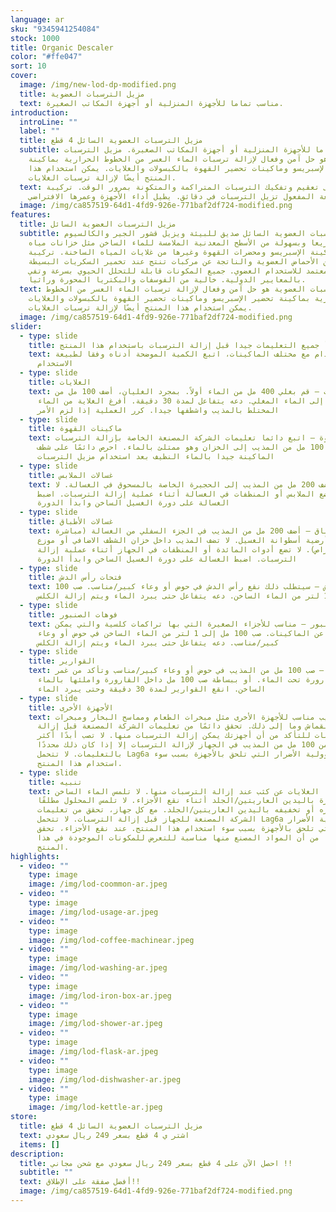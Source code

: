 ```yaml
---
language: ar
sku: "9345941254084"
stock: 1000
title: Organic Descaler
color: "#ffe047"
sort: 10
cover:
  image: /img/new-lod-dp-modified.png
  title: مزيل الترسبات العضوية
  text: مناسب تماما للأجهزة المنزلية أو أجهزة المكاتب الصغيرة.
introduction:
  introLine: ""
  label: ""
  title: مزيل الترسبات العضوية السائل 4 قطع
  subtitle: مناسب تماما للأجهزة المنزلية أو أجهزة المكاتب الصغيرة. مزيل الترسبات
    العضوية هو حل آمن وفعال لإزالة ترسبات الماء العسر من الخطوط الحرارية بماكينة
    تحضير الإسبريسو وماكينات تحضير القهوة بالكبسولات والغلايات. يمكن استخدام هذا
    المنتج أيضًا لإزالة ترسبات الغلايات.
  text: يعمل على تعقيم وتفكيك الترسبات المتراكمة والمتكونة بمرور الوقت. تركيبة
    سريعة المفعول تزيل الترسبات في دقائق. يطيل أداء الأجهزة وعمرها الافتراضي
  image: /img/ca857519-64d1-4fd9-926e-771baf2df724-modified.png
features:
  title: مزيل الترسبات العضوية السائل
  subtitle: مزيل الترسبات العضوية السائل صديق للبيئة ويزيل قشور الجير والكالسيوم
    سريعا وبسهولة من الأسطح المعدنية الملامسة للماء الساخن مثل خزانات مياه
    ماكينة الإسبريسو ومحضرات القهوة وغيرها من غلايات المياه الساخنة. تركيبة
    مصنعة من الأحماض العضوية والناتجة عن مركبات تنتج عند تخمير السكريات البسيطة.
    معتمد للاستخدام العضوي. جميع المكونات قابلة للتحلل الحيوي بسرعة وتفي
    بالمعايير الدولية. خالية من الفوسفات والبكتريا المحورة وراثيا.
  text: مزيل الترسبات العضوية هو حل آمن وفعال لإزالة ترسبات الماء العسر من الخطوط
    الحرارية بماكينة تحضير الإسبريسو وماكينات تحضير القهوة بالكبسولات والغلايات.
    يمكن استخدام هذا المنتج أيضًا لإزالة ترسبات الغلايات.
  image: /img/ca857519-64d1-4fd9-926e-771baf2df724-modified.png
slider:
  - type: slide
    title: اقرأ جميع التعليمات جيدا قبل إزالة الترسبات باستخدام هذا المنتج.
    text: للاستخدام مع مختلف الماكينات، اتبع الكمية الموضحة أدناه وفقا لطبيعة
      الاستخدام
  - type: slide
    title: الغلايات
    text: الغلايات – قم بغلي 400 مل من الماء أولاً. بمجرد الغليان، أضف 100 مل من
      المذيب إلى الماء المغلي. دعه يتفاعل لمدة 30 دقيقة. أفرغ الغلاية من الماء
      المختلط بالمذيب واشطفها جيدا. كرر العملية إذا لزم الأمر
  - type: slide
    title: ماكينات القهوة
    text: ماكينات القهوة – اتبع دائما تعليمات الشركة المصنعة الخاصة بإزالة الترسبات.
      أضف 100 مل من المذيب إلى الخزان وهو ممتلئ بالماء. احرص دائمًا على شطف
      الماكينة جيدا بالماء النظيف بعد استخدام مزيل الترسبات
  - type: slide
    title: غسالات الملابس
    text: للغسالات – أضف 200 مل من المذيب إلى الحجيرة الخاصة بالمسحوق في الغسالة. لا
      تضع الملابس أو المنظفات في الغسالة أثناء عملية إزالة الترسبات. اضبط
      الغسالة على دورة الغسيل الساخن وابدأ الدورة
  - type: slide
    title: غسالات الأطباق
    text: غسالات الأطباق – أضف 200 مل من المذيب في الجزء السفلي من الغسالة (مباشرة
      على أرضية أسطوانة الغسيل. لا تضف المذيب داخل خزان الشطف الاضافي أو موزع
      الأقراص). لا تضع أدوات المائدة أو المنظفات في الجهاز أثناء عملية إزالة
      الترسبات. اضبط الغسالة على دورة الغسيل الساخن وابدأ الدورة
  - type: slide
    title: فتحات رأس الدش
    text: فتحات رأس الدش – سيتطلب ذلك نقع رأس الدش في حوض أو وعاء كبير/مناسب. صب 100
      مل إلى 1 لتر من الماء الساخن. دعه يتفاعل حتى يبرد الماء ويتم إزالة الكلس
  - type: slide
    title: فوهات الصنبور
    text: فوهات الصنبور – مناسب للأجزاء الصغيرة التي بها تراكمات كلسية والتي يمكن
      فصلها عن الماكينات. صب 100 مل إلى 1 لتر من الماء الساخن في حوض أو وعاء
      كبير/مناسب. دعه يتفاعل حتى يبرد الماء ويتم إزالة الكلس
  - type: slide
    title: القوارير
    text: القوارير – صب 100 مل من المذيب في حوض أو وعاء كبير/مناسب وتأكد من غمر
      القارورة تحت الماء. أو ببساطة صب 100 مل داخل القارورة واملئها بالماء
      الساخن. انقع القوارير لمدة 30 دقيقة وحتى يبرد الماء
  - type: slide
    title: الأجهزة الأخرى
    text: هذا المذيب مناسب للأجهزة الأخرى مثل مبخرات الطعام ومماسح البخار ومبخرات
      القماش وما إلى ذلك. تحقق دائمًا من تعليمات الشركة المصنعة قبل إزالة
      الترسبات للتأكد من أن أجهزتك يمكن إزالة الترسبات منها. لا تصب أبدًا أكثر
      من 100 مل من المذيب في الجهاز لإزالة الترسبات إلا إذا كان ذلك محددًا
      بالتعليمات. لا تتحمل Lag6a مسؤولية الأضرار التي تلحق بالأجهزة بسبب سوء
      استخدام هذا المنتج.
  - type: slide
    title: تنبيه
    text: راقب دائمًا الغلايات عن كثب عند إزالة الترسبات منها. لا تلمس الماء الساخن
      مباشرة باليدين العاريتين/الجلد أثناء نقع الأجزاء. لا تلمس المحلول مطلقًا
      عند تركيزه أو تخفيفه باليدين العاريتين/الجلد. مع كل جهاز، تحقق من تعليمات
      الشركة المصنعة للجهاز قبل إزالة الترسبات. لا تتحمل Lag6a مسؤولية الأضرار
      التي تلحق بالأجهزة بسبب سوء استخدام هذا المنتج. عند نقع الأجزاء، تحقق
      دائمًا من أن المواد المصنع منها مناسبة للتعرض للمكونات الموجودة في هذا
      المنتج.
highlights:
  - video: ""
    type: image
    image: /img/lod-coommon-ar.jpeg
  - video: ""
    type: image
    image: /img/lod-usage-ar.jpeg
  - video: ""
    type: image
    image: /img/lod-coffee-machinear.jpeg
  - video: ""
    type: image
    image: /img/lod-washing-ar.jpeg
  - video: ""
    type: image
    image: /img/lod-iron-box-ar.jpeg
  - video: ""
    type: image
    image: /img/lod-shower-ar.jpeg
  - video: ""
    type: image
    image: /img/lod-flask-ar.jpeg
  - video: ""
    type: image
    image: /img/lod-dishwasher-ar.jpeg
  - video: ""
    type: image
    image: /img/lod-kettle-ar.jpeg
store:
  title: مزيل الترسبات العضوية السائل 4 قطع
  text: اشتر ي 4 قطع بسعر 249 ريال سعودي
  items: []
description:
  title: احصل الآن على 4 قطع بسعر 249 ريال سعودي مع شحن مجاني !!
  subtitle: ""
  text: أفضل صفقة على الإطلاق!!
  image: /img/ca857519-64d1-4fd9-926e-771baf2df724-modified.png
---
```

